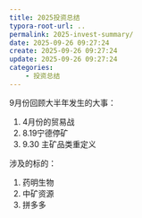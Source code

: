 ```yaml
---
title: 2025投资总结
typora-root-url: ..
permalink: 2025-invest-summary/
date: 2025-09-26 09:27:24
create: 2025-09-26 09:27:24
update: 2025-09-26 09:27:24
categories:
    - 投资总结
---
```











9月份回顾大半年发生的大事：
1. 4月份的贸易战
2. 8.19宁德停矿
3. 9.30 主矿品类重定义


涉及的标的：
1. 药明生物
2. 中矿资源
3. 拼多多








